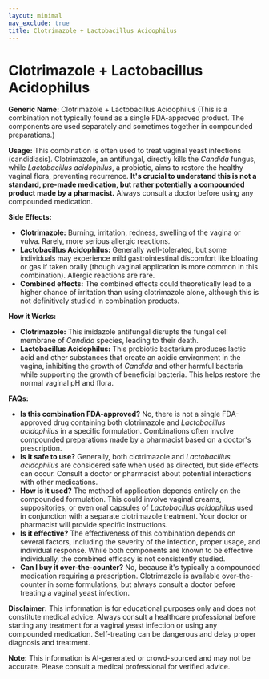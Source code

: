 ```yaml
---
layout: minimal
nav_exclude: true
title: Clotrimazole + Lactobacillus Acidophilus
---
```


# Clotrimazole + Lactobacillus Acidophilus

**Generic Name:** Clotrimazole + Lactobacillus Acidophilus (This is a combination not typically found as a single FDA-approved product.  The components are used separately and sometimes together in compounded preparations.)

**Usage:** This combination is often used to treat vaginal yeast infections (candidiasis). Clotrimazole, an antifungal, directly kills the *Candida* fungus, while *Lactobacillus acidophilus*, a probiotic, aims to restore the healthy vaginal flora, preventing recurrence.  **It's crucial to understand this is not a standard, pre-made medication, but rather potentially a compounded product made by a pharmacist.**  Always consult a doctor before using any compounded medication.

**Side Effects:**

* **Clotrimazole:**  Burning, irritation, redness, swelling of the vagina or vulva. Rarely, more serious allergic reactions.
* **Lactobacillus Acidophilus:**  Generally well-tolerated, but some individuals may experience mild gastrointestinal discomfort like bloating or gas if taken orally (though vaginal application is more common in this combination). Allergic reactions are rare.
* **Combined effects:** The combined effects could theoretically lead to a higher chance of irritation than using clotrimazole alone, although this is not definitively studied in combination products.


**How it Works:**

* **Clotrimazole:**  This imidazole antifungal disrupts the fungal cell membrane of *Candida* species, leading to their death.
* **Lactobacillus Acidophilus:** This probiotic bacterium produces lactic acid and other substances that create an acidic environment in the vagina, inhibiting the growth of *Candida* and other harmful bacteria while supporting the growth of beneficial bacteria.  This helps restore the normal vaginal pH and flora.


**FAQs:**

* **Is this combination FDA-approved?** No, there is not a single FDA-approved drug containing both clotrimazole and *Lactobacillus acidophilus* in a specific formulation.  Combinations often involve compounded preparations made by a pharmacist based on a doctor's prescription.
* **Is it safe to use?** Generally, both clotrimazole and *Lactobacillus acidophilus* are considered safe when used as directed, but side effects can occur. Consult a doctor or pharmacist about potential interactions with other medications.
* **How is it used?**  The method of application depends entirely on the compounded formulation. This could involve vaginal creams, suppositories, or even oral capsules of *Lactobacillus acidophilus* used in conjunction with a separate clotrimazole treatment.  Your doctor or pharmacist will provide specific instructions.
* **Is it effective?** The effectiveness of this combination depends on several factors, including the severity of the infection, proper usage, and individual response.  While both components are known to be effective individually, the combined efficacy is not consistently studied.
* **Can I buy it over-the-counter?** No, because it's typically a compounded medication requiring a prescription.  Clotrimazole is available over-the-counter in some formulations, but always consult a doctor before treating a vaginal yeast infection.


**Disclaimer:** This information is for educational purposes only and does not constitute medical advice. Always consult a healthcare professional before starting any treatment for a vaginal yeast infection or using any compounded medication.  Self-treating can be dangerous and delay proper diagnosis and treatment.


**Note:** This information is AI-generated or crowd-sourced and may not be accurate. Please consult a medical professional for verified advice.